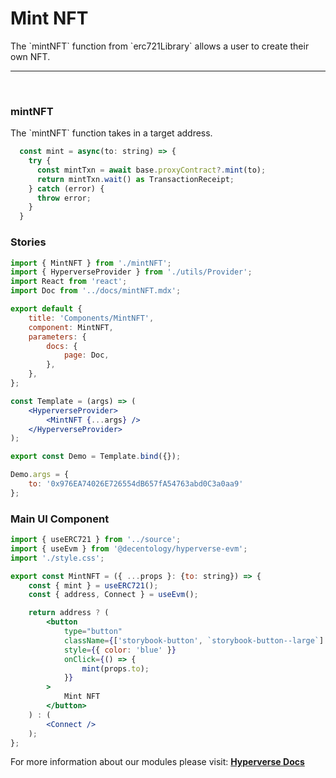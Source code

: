 # Mint NFT

<p> The `mintNFT` function from `erc721Library` allows a user to create their own NFT. </p>

---

<br>

### mintNFT

<p> The `mintNFT` function takes in a target address. </p>

```jsx
  const mint = async(to: string) => {
    try {
      const mintTxn = await base.proxyContract?.mint(to);
      return mintTxn.wait() as TransactionReceipt;
    } catch (error) {
      throw error;
    }
  }
```

### Stories

```jsx
import { MintNFT } from './mintNFT';
import { HyperverseProvider } from './utils/Provider';
import React from 'react';
import Doc from '../docs/mintNFT.mdx';

export default {
	title: 'Components/MintNFT',
	component: MintNFT,
	parameters: {
		docs: {
			page: Doc,
		},
	},
};

const Template = (args) => (
	<HyperverseProvider>
		<MintNFT {...args} />
	</HyperverseProvider>
);

export const Demo = Template.bind({});

Demo.args = {
	to: '0x976EA74026E726554dB657fA54763abd0C3a0aa9'
};
```

### Main UI Component

```jsx
import { useERC721 } from '../source';
import { useEvm } from '@decentology/hyperverse-evm';
import './style.css';

export const MintNFT = ({ ...props }: {to: string}) => {
	const { mint } = useERC721();
	const { address, Connect } = useEvm();

	return address ? (
		<button
			type="button"
			className={['storybook-button', `storybook-button--large`].join(' ')}
			style={{ color: 'blue' }}
			onClick={() => {
				mint(props.to);
			}}
		>
			Mint NFT
		</button>
	) : (
		<Connect />
	);
};
```

For more information about our modules please visit: [**Hyperverse Docs**](docs.hyperverse.dev)
